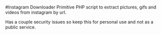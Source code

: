 #Instagram Downloader
Primitive PHP script to extract pictures, gifs and videos from instagram by url.

Has a couple security issues so keep this for personal use and not as a public service.
